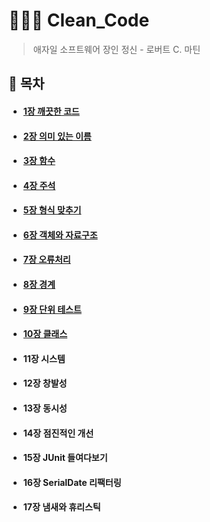 # 👩🏻‍💻 Clean_Code
> 애자일 소프트웨어 장인 정신 - 로버트 C. 마틴
## 📝 목차 
- #### [1장 깨끗한 코드](./chapter1/README.md)
- #### [2장 의미 있는 이름](./chapter2/README.md)
- #### [3장 함수](./chapter3/README.md)
- #### [4장 주석](./Chapter4/README.md)
- #### [5장 형식 맞추기](./chapter5/README.md)
- #### [6장 객체와 자료구조](./chapter6/README.md)
- #### [7장 오류처리](./chapter7/README.md)
- #### [8장 경계](./chapter8/README.md)
- #### [9장 단위 테스트](./chapter9/README.md)
- #### [10장 클래스](./chapter10/README.md)
- #### 11장 시스템
- #### 12장 창발성
- #### 13장 동시성
- #### 14장 점진적인 개선
- #### 15장 JUnit 들여다보기
- #### 16장 SerialDate 리팩터링
- #### 17장 냄새와 휴리스틱
